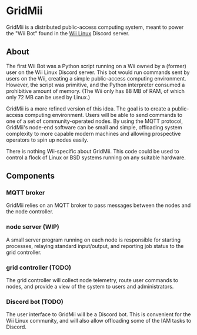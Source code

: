 # GridMii

GridMii is a distributed public-access computing system, meant to power the "Wii Bot" found in the [Wii Linux](https://wii-linux.org/) Discord server.

## About

The first Wii Bot was a Python script running on a Wii owned by a (former) user on the Wii Linux Discord server. This bot would run commands sent by users on the Wii, creating a simple public-access computing environment. However, the script was primitive, and the Python interpreter consumed a prohibitive amount of memory. (The Wii only has 88 MB of RAM, of which only 72 MB can be used by Linux.) 

GridMii is a more refined version of this idea. The goal is to create a public-access computing environment. Users will be able to send commands to one of a set of community-operated nodes.  By using the MQTT protocol, GridMii's node-end software can be small and simple, offloading system complexity to more capable modern machines and allowing prospective operators to spin up nodes easily.

There is nothing Wii-specific about GridMii. This code could be used to control a flock of Linux or BSD systems running on any suitable hardware.

## Components

### MQTT broker

GridMii relies on an MQTT broker to pass messages between the nodes and the node controller.

### node server (WIP)

A small server program running on each node is responsible for starting processes, relaying standard input/output, and reporting job status to the grid controller.

### grid controller (TODO)

The grid controller will collect node telemetry, route user commands to nodes, and provide a view of the system to users and administrators.

### Discord bot (TODO)

The user interface to GridMii will be a Discord bot. This is convenient for the Wii Linux community, and will also allow offloading some of the IAM tasks to Discord.